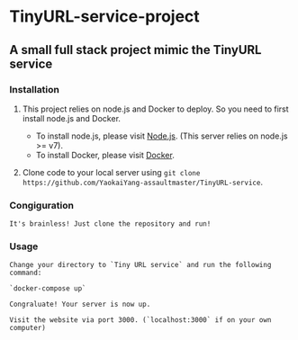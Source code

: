 # TinyURL-service-project

## A small full stack project mimic the TinyURL service

### Installation

1. This project relies on node.js and Docker to deploy. So you need to first install node.js and Docker.   
    - To install node.js, please visit [Node.js](https://nodejs.org/en/). (This server relies on node.js >= v7).
    - To install Docker, please visit [Docker](https://www.docker.com/). 

2. Clone code to your local server using `git clone https://github.com/YaokaiYang-assaultmaster/TinyURL-service`.

### Congiguration

    It's brainless! Just clone the repository and run!

### Usage

    Change your directory to `Tiny URL service` and run the following command:
    
    `docker-compose up`

    Congraluate! Your server is now up.

    Visit the website via port 3000. (`localhost:3000` if on your own computer)
